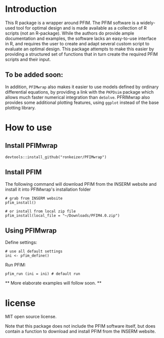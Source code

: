 # Introduction

This R package is a wrapper around PFIM. The PFIM software is a widely-used tool for optimal design and is made available as a collection of R scripts (not an R-package). While the authors do provide ample documentation and examples, the software lacks an easy-to-use interface in R, and requires the user to create and adapt several custom script to evaluate an optimal design. This package attempts to make this easier by providing a structured set of functions that in turn create the required PFIM scripts and their input. 

## To be added soon:
In addition, `PFIMwrap` also makes it easier to use models defined by ordinary differential equations, by providing a link with the `PKPDsim` package which allows much faster numerical integration than `deSolve`. PFRIMwrap also provides some additional plotting features, using `ggplot` instead of the base plotting library.

# How to use

## Install PFIMwrap

    devtools::install_github("ronkeizer/PFIMwrap")

## Install PFIM

The following command will download PFIM from the INSERM website and install it into PFIMwrap's installation folder

    # grab from INSERM website
    pfim_install() 
    
    # or install from local zip file
    pfim_install(local_file = "~/Downloads/PFIM4.0.zip")

## Using PFIMwrap

Define settings:

    # use all default settings
    ini <- pfim_define() 

Run PFIM:
    
    pfim_run (ini = ini) # default run

** More elaborate examples will follow soon. **

# license

MIT open source license.

Note that this package does not include the PFIM software itself, but does contain a function to download and install PFIM from the INSERM website.
